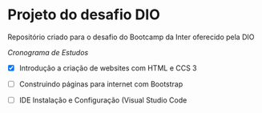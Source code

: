 # Projeto do desafio DIO
Repositório criado para o desafio do Bootcamp da Inter oferecido pela DIO

_Cronograma de Estudos_

- [x] Introdução a criação de websites com HTML e CCS 3

- [ ] Construindo páginas para internet com Bootstrap

- [ ] IDE Instalação e Configuração (Visual Studio Code

  
